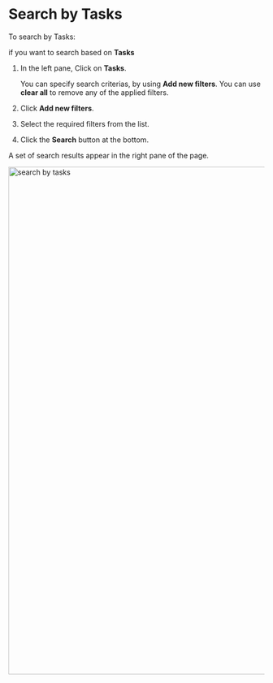 # Search by Tasks

To search by Tasks:

if you want to search based on **Tasks**

1. In the left pane, Click on **Tasks**.  

    You can specify search criterias, by using **Add new filters**. You can use **clear all** to remove any of the applied filters. 

1. Click **Add new filters**. 
1. Select the required filters from the list.
1. Click the **Search** button at the bottom. 

A set of search results appear in the right pane of the page. 

<img src="../images/search-by-tasks.png" alt="search by tasks" width="1000" height="1000"/>